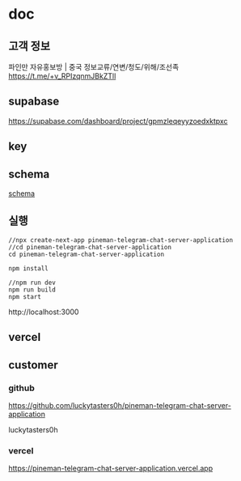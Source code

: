 # doc

## 고객 정보

파인만 자유홍보방 | 중국 정보교류/연변/청도/위해/조선족  
https://t.me/+v_RPIzqnmJBkZTll

## supabase

https://supabase.com/dashboard/project/gpmzleqeyyzoedxktpxc

## key

## schema

[schema](schema)

## 실행

```
//npx create-next-app pineman-telegram-chat-server-application
//cd pineman-telegram-chat-server-application
cd pineman-telegram-chat-server-application
```

```
npm install
```

```
//npm run dev
npm run build
npm start
```

http://localhost:3000

## vercel

## customer

### github

https://github.com/luckytasters0h/pineman-telegram-chat-server-application

luckytasters0h

### vercel

https://pineman-telegram-chat-server-application.vercel.app
